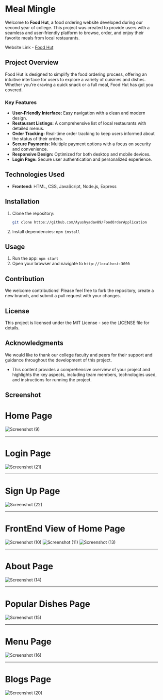 # Meal Mingle

Welcome to **Food Hut**, a food ordering website developed during our second year of college. This project was created to provide users with a seamless and user-friendly platform to browse, order, and enjoy their favorite meals from local restaurants.

Website Link - [Food Hut](https://ayushyadav89.github.io/FoodOrderApplication/public/index.html)

## Project Overview 

Food Hut is designed to simplify the food ordering process, offering an intuitive interface for users to explore a variety of cuisines and dishes. Whether you're craving a quick snack or a full meal, Food Hut has got you covered.

### Key Features
- **User-Friendly Interface:** Easy navigation with a clean and modern design.
- **Restaurant Listings:** A comprehensive list of local restaurants with detailed menus.
- **Order Tracking:** Real-time order tracking to keep users informed about the status of their orders.
- **Secure Payments:** Multiple payment options with a focus on security and convenience.
- **Responsive Design:** Optimized for both desktop and mobile devices.
- **Login Page:** Secure user authentication and personalized experience.

## Technologies Used
- **Frontend:** HTML, CSS, JavaScript, Node.js, Express

## Installation
1. Clone the repository:
   ```bash
   git clone https://github.com/Ayushyadav89/FoodOrderApplication

2. Install dependencies: `npm install`


## Usage
1. Run the app: `npm start`
2. Open your browser and navigate to `http://localhost:3000`


## Contribution
We welcome contributions! Please feel free to fork the repository, create a new branch, and submit a pull request with your changes.

## License
This project is licensed under the MIT License - see the LICENSE file for details.

## Acknowledgments
We would like to thank our college faculty and peers for their support and guidance throughout the development of this project.

- This content provides a comprehensive overview of your project and highlights the key aspects, including team members, technologies used, and instructions for running the project.

## Screenshot

# Home Page

![Screenshot (9)](https://github.com/user-attachments/assets/f3d76197-cbe8-46d2-9478-7c12dab85bcd)

<hr>

# Login Page

![Screenshot (21)](https://github.com/user-attachments/assets/1c3e5ee5-b451-404a-ad0e-8500aa2da55c)

<hr>

# Sign Up Page

![Screenshot (22)](https://github.com/user-attachments/assets/cba9ff15-c066-4680-a05d-ec3a8d6f6826)

<hr>

# FrontEnd View of Home Page
![Screenshot (10)](https://github.com/user-attachments/assets/98bca344-f44b-4470-9b08-f83c6c94562e)
![Screenshot (11)](https://github.com/user-attachments/assets/89ae85c4-63d3-431f-9562-95e95102af59)
![Screenshot (13)](https://github.com/user-attachments/assets/5daa6dbd-7c28-40b0-b96e-08e734cf5652)


<hr>

# About Page

![Screenshot (14)](https://github.com/user-attachments/assets/48a25a76-9beb-4a09-ba2c-e7d955f249d0)


<hr>

# Popular Dishes Page

![Screenshot (15)](https://github.com/user-attachments/assets/6439356c-1e46-48e6-a1c1-15b589c8ee18)

<hr>

# Menu Page

![Screenshot (16)](https://github.com/user-attachments/assets/fe64f350-35fc-4ff6-ae62-e46a03808e1a)

<hr>

# Blogs Page

![Screenshot (20)](https://github.com/user-attachments/assets/d07045be-8628-4ca5-8e87-2871dc156d12)
